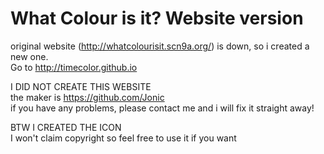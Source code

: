 # What Colour is it? Website version

original website (http://whatcolourisit.scn9a.org/) is down, so i created a new one.                                                       
Go to http://timecolor.github.io                                                  

I DID NOT CREATE THIS WEBSITE                                                                                                            
the maker is https://github.com/Jonic                                                                                                    
if you have any problems, please contact me and i will fix it straight away!

BTW I CREATED  THE ICON                                                                                                                   
I won't claim copyright so feel free to use it if you want
